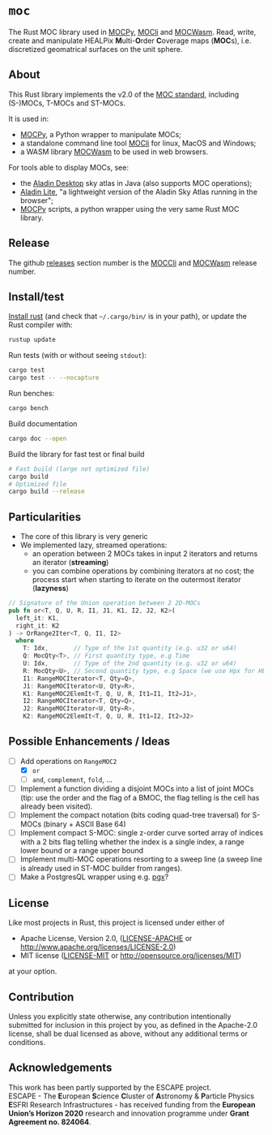 <meta charset="utf-8"/>

# `moc`

The Rust MOC library used in
[MOCPy](https://github.com/cds-astro/mocpy),
[MOCli](https://github.com/cds-astro/cds-moc-rust/tree/main/crates/cli) and
[MOCWasm](https://github.com/cds-astro/cds-moc-rust/tree/main/crates/wasm).
Read, write, create and manipulate HEALPix **M**ulti-**O**rder **C**overage maps (**MOC**s),
i.e. discretized geomatrical surfaces on the unit sphere.

## About

This Rust library implements the v2.0 of the [MOC standard](https://ivoa.net/documents/MOC/),
including (S-)MOCs, T-MOCs and ST-MOCs.

It is used in:
* [MOCPy](https://github.com/cds-astro/mocpy), a Python wrapper to manipulate MOCs;
* a standalone command line tool [MOCli](https://github.com/cds-astro/cds-moc-rust/tree/main/crates/cli) for linux, MacOS and Windows;
* a WASM library [MOCWasm](https://github.com/cds-astro/cds-moc-rust/tree/main/crates/wasm) to be used in web browsers.

For tools able to display MOCs, see:
* the [Aladin Desktop](https://aladin.u-strasbg.fr/) sky atlas in Java (also supports MOC operations);
* [Aladin Lite](https://aladin.u-strasbg.fr/AladinLite/), "a lightweight version of the Aladin Sky Atlas running in the browser";
* [MOCPy](https://cds-astro.github.io/mocpy/) scripts, a python wrapper using the very same Rust MOC library.

## Release

The github [releases](https://github.com/cds-astro/cds-moc-rust/releases) section number 
is the [MOCCli](https://github.com/cds-astro/cds-moc-rust/tree/main/crates/cli) 
and [MOCWasm](https://github.com/cds-astro/cds-moc-rust/tree/main/crates/cli) 
release number.

## Install/test

[Install rust](https://www.rust-lang.org/tools/install)
(and check that `~/.cargo/bin/` is in your path),
or update the Rust compiler with:
```bash
rustup update
``` 

Run tests (with or without seeing `stdout`):
```bash
cargo test
cargo test -- --nocapture
```
Run benches:
```bash
cargo bench
```
Build documentation
```bash
cargo doc --open
```

Build the library for fast test or final build
```bash
# Fast build (large not optimized file) 
cargo build
# Optimized file
cargo build --release
```

## Particularities

* The core of this library is very generic
* We implemented lazy, streamed operations:
    + an operation between 2 MOCs takes in input 2 iterators and returns an iterator (**streaming**)
    + you can combine operations by combining iterators at no cost;
      the process start when starting to iterate on the outermost iterator (**lazyness**)
```rust
// Signature of the Union operation between 2 2D-MOCs
pub fn or<T, Q, U, R, I1, J1, K1, I2, J2, K2>(
  left_it: K1,
  right_it: K2
) -> OrRange2Iter<T, Q, I1, I2>
  where
    T: Idx,       // Type of the 1st quantity (e.g. u32 or u64)
    Q: MocQty<T>, // First quantity type, e.g Time
    U: Idx,       // Type of the 2nd quantity (e.g. u32 or u64)
    R: MocQty<U>, // Second quantity type, e.g Space (we use Hpx for HEALPix)
    I1: RangeMOCIterator<T, Qty=Q>,
    J1: RangeMOCIterator<U, Qty=R>,
    K1: RangeMOC2ElemIt<T, Q, U, R, It1=I1, It2=J1>,
    I2: RangeMOCIterator<T, Qty=Q>,
    J2: RangeMOCIterator<U, Qty=R>,
    K2: RangeMOC2ElemIt<T, Q, U, R, It1=I2, It2=J2>
```

## Possible Enhancements / Ideas

* [ ] Add operations on `RangeMOC2`
    + [X] `or`
    + [ ] `and`, `complement`, `fold`, ...
* [ ] Implement a function dividing a disjoint MOCs into a list of joint MOCs
      (tip: use the order and the flag of a BMOC, the flag telling is the cell has already been visited).
* [ ] Implement the compact notation (bits coding quad-tree traversal) for S-MOCs (binary + ASCII Base 64)
* [ ] Implement compact S-MOC: single z-order curve sorted array of indices with a 2 bits flag telling
      whether the index is a single index, a range lower bound or a range upper bound
* [ ] Implement multi-MOC operations resorting to a sweep line (a sweep line is already used in ST-MOC builder from ranges).
* [ ] Make a PostgresQL wrapper using e.g. [pgx](https://github.com/zombodb/pgx/)?

## License

Like most projects in Rust, this project is licensed under either of

* Apache License, Version 2.0, ([LICENSE-APACHE](LICENSE-APACHE) or
  http://www.apache.org/licenses/LICENSE-2.0)
* MIT license ([LICENSE-MIT](LICENSE-MIT) or
  http://opensource.org/licenses/MIT)

at your option.


## Contribution

Unless you explicitly state otherwise, any contribution intentionally submitted
for inclusion in this project by you, as defined in the Apache-2.0 license,
shall be dual licensed as above, without any additional terms or conditions.


## Acknowledgements

This work has been partly supported by the ESCAPE project.  
ESCAPE - The **E**uropean **S**cience **C**luster of **A**stronomy & **P**article Physics **E**SFRI Research Infrastructures -
has received funding from the **European Union’s Horizon 2020** research and innovation programme under **Grant Agreement no. 824064**.

